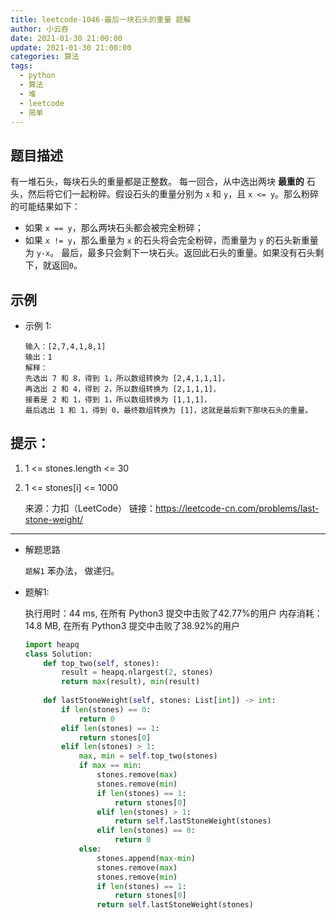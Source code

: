 ```yaml
---
title: leetcode-1046-最后一块石头的重量 题解
author: 小云吞
date: 2021-01-30 21:00:00
update: 2021-01-30 21:00:00
categories: 算法
tags: 
  - python
  - 算法
  - 堆
  - leetcode
  - 简单
---
```


## 题目描述

有一堆石头，每块石头的重量都是正整数。
每一回合，从中选出两块 **最重的** 石头，然后将它们一起粉碎。假设石头的重量分别为 `x` 和 `y`，且 `x <= y`。那么粉碎的可能结果如下：
- 如果 `x == y`，那么两块石头都会被完全粉碎；
- 如果 `x != y`，那么重量为 `x` 的石头将会完全粉碎，而重量为 `y` 的石头新重量为 `y-x`。
最后，最多只会剩下一块石头。返回此石头的重量。如果没有石头剩下，就返回`0`。


## 示例
- 示例 1:
    ```
    输入：[2,7,4,1,8,1]
	输出：1
	解释：
	先选出 7 和 8，得到 1，所以数组转换为 [2,4,1,1,1]，
	再选出 2 和 4，得到 2，所以数组转换为 [2,1,1,1]，
	接着是 2 和 1，得到 1，所以数组转换为 [1,1,1]，
	最后选出 1 和 1，得到 0，最终数组转换为 [1]，这就是最后剩下那块石头的重量。
    ```
## 提示：
1. 1 <= stones.length <= 30
2. 1 <= stones[i] <= 1000

    来源：力扣（LeetCode）
    链接：https://leetcode-cn.com/problems/last-stone-weight/
    

---
- 解题思路

    `题解1` 苯办法， 做递归。

- 题解1:

    执行用时：44 ms, 在所有 Python3 提交中击败了42.77%的用户
    内存消耗：14.8 MB, 在所有 Python3 提交中击败了38.92%的用户

    ```python
	import heapq
	class Solution:
	    def top_two(self, stones):
	        result = heapq.nlargest(2, stones)
	        return max(result), min(result)
	    
	    def lastStoneWeight(self, stones: List[int]) -> int:
	        if len(stones) == 0:
	            return 0 
	        elif len(stones) == 1:
	            return stones[0]
	        elif len(stones) > 1:
	            max, min = self.top_two(stones)
	            if max == min:
	                stones.remove(max)
	                stones.remove(min)
	                if len(stones) == 1:
	                    return stones[0]
	                elif len(stones) > 1:
	                    return self.lastStoneWeight(stones)
	                elif len(stones) == 0:
	                    return 0
	            else:
	                stones.append(max-min)
	                stones.remove(max)
	                stones.remove(min)
	                if len(stones) == 1:
	                    return stones[0]
	                return self.lastStoneWeight(stones)
    ```